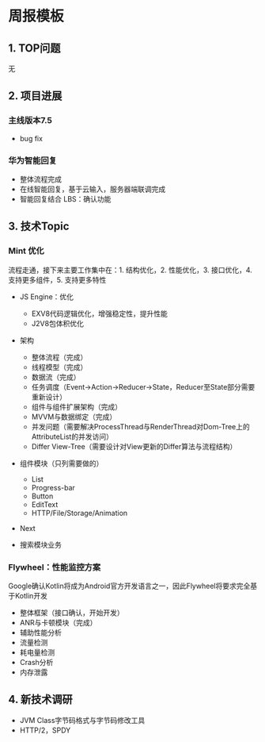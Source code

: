 # 周报模板

## 1. TOP问题
无

## 2. 项目进展

### 主线版本7.5
- bug fix

### 华为智能回复
- 整体流程完成
- 在线智能回复，基于云输入，服务器端联调完成
- 智能回复结合 LBS：确认功能

## 3. 技术Topic

### Mint 优化

流程走通，接下来主要工作集中在：1. 结构优化，2. 性能优化，3. 接口优化，4. 支持更多组件，5. 支持更多特性

- JS Engine：优化
	- EXV8代码逻辑优化，增强稳定性，提升性能
	- J2V8包体积优化

- 架构
	- 整体流程（完成）
	- 线程模型（完成）
	- 数据流（完成）
	- 任务调度（Event->Action->Reducer->State，Reducer至State部分需要重新设计）
	- 组件与组件扩展架构（完成）
	- MVVM与数据绑定（完成）
	- 并发问题（需要解决ProcessThread与RenderThread对Dom-Tree上的AttributeList的并发访问）
	- Differ View-Tree（需要设计对View更新的Differ算法与流程结构）


- 组件模块（只列需要做的）
	- List
	- Progress-bar
	- Button
	- EditText
	- HTTP/File/Storage/Animation

- Next

- 搜索模块业务

### Flywheel：性能监控方案

Google确认Kotlin将成为Android官方开发语言之一，因此Flywheel将要求完全基于Kotlin开发

- 整体框架（接口确认，开始开发）
- ANR与卡顿模块（完成）
- 辅助性能分析
- 流量检测
- 耗电量检测
- Crash分析
- 内存泄露

## 4. 新技术调研

- JVM Class字节码格式与字节码修改工具
- HTTP/2，SPDY
